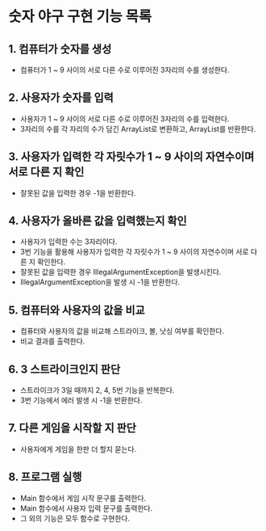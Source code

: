 # 숫자 야구 구현 기능 목록

## 1. 컴퓨터가 숫자를 생성
- 컴퓨터가 1 ~ 9 사이의 서로 다른 수로 이루어진 3자리의 수를 생성한다.

## 2. 사용자가 숫자를 입력
- 사용자가 1 ~ 9 사이의 서로 다른 수로 이루어진 3자리의 수를 입력한다.
- 3자리의 수를 각 자리의 수가 담긴 ArrayList로 변환하고, ArrayList를 반환한다.

## 3. 사용자가 입력한 각 자릿수가 1 ~ 9 사이의 자연수이며 서로 다른 지 확인
- 잘못된 값을 입력한 경우 -1을 반환한다.

## 4. 사용자가 올바른 값을 입력했는지 확인
- 사용자가 입력한 수는 3자리이다.
- 3번 기능을 활용해 사용자가 입력한 각 자릿수가 1 ~ 9 사이의 자연수이며 서로 다른 지 확인한다.
- 잘못된 값을 입력한 경우 IllegalArgumentException을 발생시킨다.
- IllegalArgumentException을 발생 시 -1을 반환한다.

## 5. 컴퓨터와 사용자의 값을 비교
- 컴퓨터와 사용자의 값을 비교해 스트라이크, 볼, 낫싱 여부를 확인한다.
- 비교 결과를 출력한다.

## 6. 3 스트라이크인지 판단
- 스트라이크가 3일 때까지 2, 4, 5번 기능을 반복한다.
- 3번 기능에서 에러 발생 시 -1을 반환한다.

## 7. 다른 게임을 시작할 지 판단
- 사용자에게 게임을 한판 더 할지 묻는다.

## 8. 프로그램 실행
- Main 함수에서 게임 시작 문구를 출력한다.
- Main 함수에서 사용자 입력 문구를 출력한다.
- 그 외의 기능은 모두 함수로 구현한다.